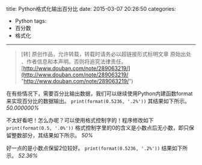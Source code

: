 title: Python格式化输出百分比
date: 2015-03-07 20:26:50
categories:
- Python
tags:
- 百分数
- 格式化
---
>[转] 原创作品，允许转载，转载时请务必以超链接形式标明文章 原始出处 、作者信息和本声明。否则将追究法律责任。
>[http://www.douban.com/note/289063219/](http://www.douban.com/note/289063219/ "http://www.douban.com/note/289063219/")

在有些情况下，需要百分比输出数据，我们可以继续使用Python内建函数format来实现百分比的数据输出。
`print(format(0.5236, '.2%'))`
其结果如下所示。
*50.000000%*

不太好看吧！怎么办呢？可以使用格式控制字的！程序修改如下
`print(format(0.5, '.0%'))`
格式控制字里的0的含义是小数点后无小数，即只保留整数部分，其结果如下所示。
*50%*

好一点的是小数点保留2位较好。
`print(format(0.5236, '.2%'))`
结果如下所示。
*52.36%*
